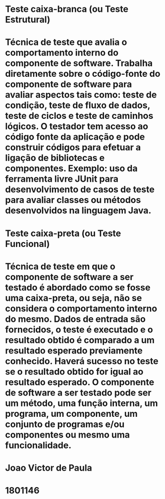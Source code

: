 # Teste caixa-branca (ou Teste Estrutural)
# Técnica de teste que avalia o comportamento interno do componente de software. Trabalha diretamente sobre o código-fonte do componente de software para avaliar aspectos tais como: teste de condição, teste de fluxo de dados, teste de ciclos e teste de caminhos lógicos. O testador tem acesso ao código fonte da aplicação e pode construir códigos para efetuar a ligação de bibliotecas e componentes. Exemplo: uso da ferramenta livre JUnit para desenvolvimento de casos de teste para avaliar classes ou métodos desenvolvidos na linguagem Java.

# Teste caixa-preta (ou Teste Funcional)
# Técnica de teste em que o componente de software a ser testado é abordado como se fosse uma caixa-preta, ou seja, não se considera o comportamento interno do mesmo. Dados de entrada são fornecidos, o teste é executado e o resultado obtido é comparado a um resultado esperado previamente conhecido. Haverá sucesso no teste se o resultado obtido for igual ao resultado esperado. O componente de software a ser testado pode ser um método, uma função interna, um programa, um componente, um conjunto de programas e/ou componentes ou mesmo uma funcionalidade.
# Joao Victor de Paula
# 1801146
